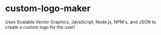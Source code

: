 # custom-logo-maker
Uses Scalable Vector Graphics, JavaScript, Node.js, NPM's, and JSON to create a custom logo for the user!
